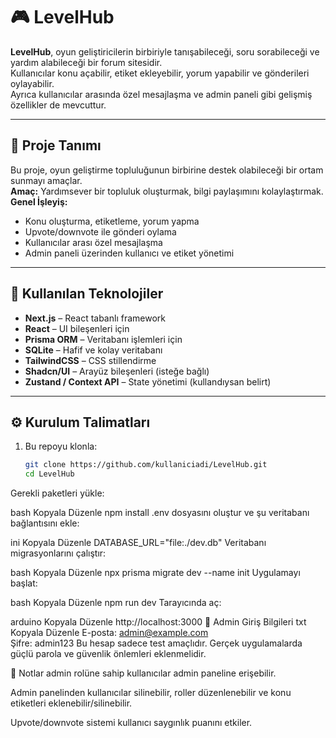 # 🎮 LevelHub

**LevelHub**, oyun geliştiricilerin birbiriyle tanışabileceği, soru sorabileceği ve yardım alabileceği bir forum sitesidir.  
Kullanıcılar konu açabilir, etiket ekleyebilir, yorum yapabilir ve gönderileri oylayabilir.  
Ayrıca kullanıcılar arasında özel mesajlaşma ve admin paneli gibi gelişmiş özellikler de mevcuttur.

---

## 🚀 Proje Tanımı

Bu proje, oyun geliştirme topluluğunun birbirine destek olabileceği bir ortam sunmayı amaçlar.  
**Amaç:** Yardımsever bir topluluk oluşturmak, bilgi paylaşımını kolaylaştırmak.  
**Genel İşleyiş:**
- Konu oluşturma, etiketleme, yorum yapma
- Upvote/downvote ile gönderi oylama
- Kullanıcılar arası özel mesajlaşma
- Admin paneli üzerinden kullanıcı ve etiket yönetimi

---

## 🧰 Kullanılan Teknolojiler

- **Next.js** – React tabanlı framework
- **React** – UI bileşenleri için
- **Prisma ORM** – Veritabanı işlemleri için
- **SQLite** – Hafif ve kolay veritabanı
- **TailwindCSS** – CSS stillendirme
- **Shadcn/UI** – Arayüz bileşenleri (isteğe bağlı)
- **Zustand / Context API** – State yönetimi (kullandıysan belirt)

---

## ⚙️ Kurulum Talimatları

1. Bu repoyu klonla:
   ```bash
   git clone https://github.com/kullaniciadi/LevelHub.git
   cd LevelHub
Gerekli paketleri yükle:

bash
Kopyala
Düzenle
npm install
.env dosyasını oluştur ve şu veritabanı bağlantısını ekle:

ini
Kopyala
Düzenle
DATABASE_URL="file:./dev.db"
Veritabanı migrasyonlarını çalıştır:

bash
Kopyala
Düzenle
npx prisma migrate dev --name init
Uygulamayı başlat:

bash
Kopyala
Düzenle
npm run dev
Tarayıcında aç:

arduino
Kopyala
Düzenle
http://localhost:3000
🔐 Admin Giriş Bilgileri
txt
Kopyala
Düzenle
E-posta: admin@example.com  
Şifre: admin123
Bu hesap sadece test amaçlıdır. Gerçek uygulamalarda güçlü parola ve güvenlik önlemleri eklenmelidir.

📎 Notlar
admin rolüne sahip kullanıcılar admin paneline erişebilir.

Admin panelinden kullanıcılar silinebilir, roller düzenlenebilir ve konu etiketleri eklenebilir/silinebilir.

Upvote/downvote sistemi kullanıcı saygınlık puanını etkiler.
